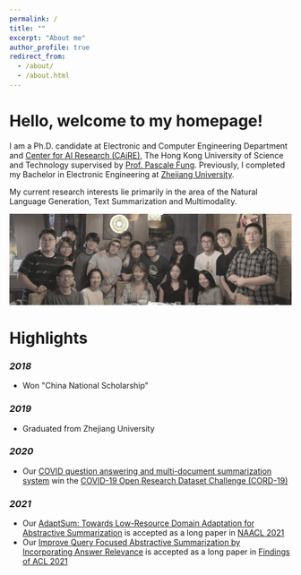 ```yaml
---
permalink: /
title: ""
excerpt: "About me"
author_profile: true
redirect_from:
  - /about/
  - /about.html
---
```


Hello, welcome to my homepage!
======
I am a Ph.D. candidate at Electronic and Computer Engineering Department and [Center for AI Research (CAiRE)](https://caire.ust.hk), The Hong Kong University of Science and Technology supervised by [Prof. Pascale Fung](https://pascale.home.ece.ust.hk). Previously, I completed my Bachelor in Electronic Engineering at [Zhejiang University](http://www.zju.edu.cn/mainm.htm).

My current research interests lie primarily in the area of the Natural Language Generation, Text Summarization and Multimodality.


<img src="/images/group_photo.jpg">
<!-- ![Our group photo](https://github.com/TysonYu/TysonYu.github.io/blob/master/images/group_photo.jpg) -->
<!-- Education History
======
2015 - 2019 Zhejiang University \\
2019 - Now  Hong Kong University of Science and Technology -->

Highlights
======
### *2018*
+ Won "China National Scholarship"

### *2019*
+ Graduated from Zhejiang University

### *2020*
+ Our [COVID question answering and multi-document summarization system](https://www.kaggle.com/sudansudan/caire-cord-task10) win the [COVID-19 Open Research Dataset Challenge (CORD-19)](https://www.kaggle.com/allen-institute-for-ai/CORD-19-research-challenge)

### *2021*
+ Our [AdaptSum: Towards Low-Resource Domain Adaptation for Abstractive Summarization](https://arxiv.org/abs/2103.11332) is accepted as a long paper in [NAACL 2021](https://2021.naacl.org)
+ Our [Improve Query Focused Abstractive Summarization by Incorporating Answer Relevance](https://arxiv.org/abs/2105.12969) is accepted as a long paper in [Findings of ACL 2021](https://2021.aclweb.org)